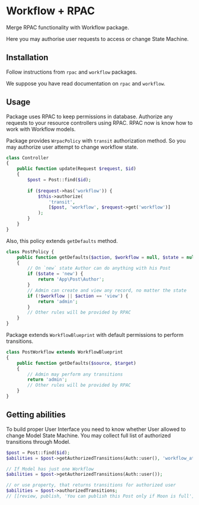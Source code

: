 # Workflow + RPAC

Merge RPAC functionality with Workflow package.

Here you may authorise user requests to access or change State Machine.

## Installation

Follow instructions from `rpac` and `workflow` packages.

We suppose you have read documentation on `rpac` and `workflow`.

## Usage

Package uses RPAC to keep permissions in database. 
Authorize any requests to your resource controllers using RPAC.
RPAC now is know how to work with Workflow models.

Package provides `WrpacPolicy` with `transit` authorization method.
So you may authorize user attempt to change workflow state.

```php
class Controller
{
    public function update(Request $request, $id)
    {
        $post = Post::find($id);
    
        if ($request->has('workflow')) {
            $this->authorize(
                'transit', 
                [$post, 'workflow', $request->get('workflow')]
            );
        }
    }
}
```

Also, this policy extends `getDefaults` method.

```php
class PostPolicy {
    public function getDefaults($action, $workflow = null, $state = null)
    {
        // On `new` state Author can do anything with his Post
        if ($state = 'new') {
            return 'App\Post\Author';
        }
        // Admin can create and view any record, no matter the state
        if (!$workflow || $action == 'view') {
            return 'admin';
        }
        // Other rules will be provided by RPAC
    }
}
```

Package extends `WorkflowBlueprint` with default permissions to perform transitions.

```php
class PostWorkflow extends WorkflowBlueprint
{
    public function getDefaults($source, $target)
    {
        // Admin may perform any transitions
        return 'admin';
        // Other rules will be provided by RPAC
    }
}
```

## Getting abilities

To build proper User Interface you need to know whether User allowed to change Model State Machine.
You may collect full list of authorized transitions through Model.

```php
$post = Post::find($id);
$abilities = $post->getAuthorizedTransitions(Auth::user(), 'workflow_attr');

// If Model has just one Workflow
$abilities = $post->getAuthorizedTransitions(Auth::user());

// or use property, that returns transitions for authorized user
$abilities = $post->authorizedTransitions;
// [[review, publish, 'You can publish this Post only if Moon is full'], [review, correct]]

```

